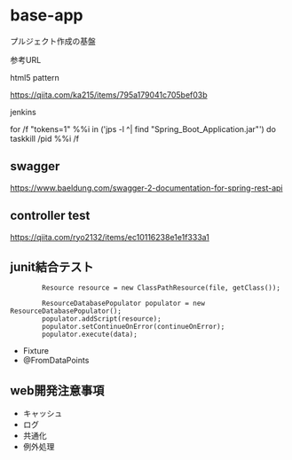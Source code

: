 # base-app
プルジェクト作成の基盤

参考URL

html5 pattern

https://qiita.com/ka215/items/795a179041c705bef03b

jenkins

for /f "tokens=1" %%i in ('jps -l ^| find "Spring_Boot_Application.jar"') do taskkill /pid %%i /f

## swagger 
https://www.baeldung.com/swagger-2-documentation-for-spring-rest-api

## controller test
https://qiita.com/ryo2132/items/ec10116238e1e1f333a1

## junit結合テスト
```
		Resource resource = new ClassPathResource(file, getClass());

		ResourceDatabasePopulator populator = new ResourceDatabasePopulator();
		populator.addScript(resource);
		populator.setContinueOnError(continueOnError);
		populator.execute(data);
```
- Fixture
- @FromDataPoints

## web開発注意事項

- キャッシュ
- ログ
- 共通化
- 例外処理

